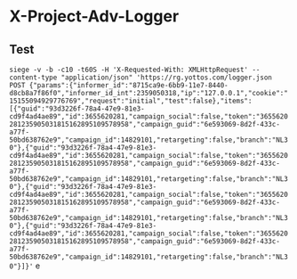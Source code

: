 # X-Project-Adv-Logger


## Test
`siege -v -b -c10 -t60S -H 'X-Requested-With: XMLHttpRequest' --content-type "application/json" 'https://rg.yottos.com/logger.json POST {"params":{"informer_id":"8715ca9e-6bb9-11e7-8440-d8cb8a7f86f0","informer_id_int":2359050318,"ip":"127.0.0.1","cookie":"15155094929776769","request":"initial","test":false},"items":[{"guid":"93d3226f-78a4-47e9-81e3-cd9f4ad4ae89","id":3655620281,"campaign_social":false,"token":"3655620281235905031815162895109578958","campaign_guid":"6e593069-8d2f-433c-a77f-50bd638762e9","campaign_id":14829101,"retargeting":false,"branch":"NL30"},{"guid":"93d3226f-78a4-47e9-81e3-cd9f4ad4ae89","id":3655620281,"campaign_social":false,"token":"3655620281235905031815162895109578958","campaign_guid":"6e593069-8d2f-433c-a77f-50bd638762e9","campaign_id":14829101,"retargeting":false,"branch":"NL30"},{"guid":"93d3226f-78a4-47e9-81e3-cd9f4ad4ae89","id":3655620281,"campaign_social":false,"token":"3655620281235905031815162895109578958","campaign_guid":"6e593069-8d2f-433c-a77f-50bd638762e9","campaign_id":14829101,"retargeting":false,"branch":"NL30"},{"guid":"93d3226f-78a4-47e9-81e3-cd9f4ad4ae89","id":3655620281,"campaign_social":false,"token":"3655620281235905031815162895109578958","campaign_guid":"6e593069-8d2f-433c-a77f-50bd638762e9","campaign_id":14829101,"retargeting":false,"branch":"NL30"}]}'`
e